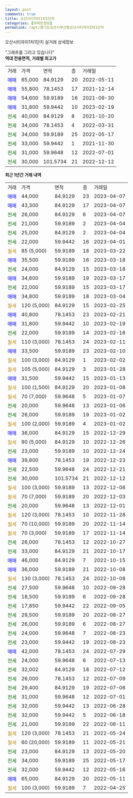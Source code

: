 ```yaml
---
layout: post
comments: true
title: 오산시티자이1차1단지
categories: [아파트정보]
permalink: /apt/경기도오산시부산동오산시티자이1차1단지
---
```


오산시티자이1차1단지 실거래 상세정보

<script type="text/javascript">
  google.charts.load('current', {'packages':['line', 'corechart']});
  google.charts.setOnLoadCallback(drawChart);

  function drawChart() {
    var data = new google.visualization.DataTable();
    data.addColumn('date', '거래일');
    data.addColumn('number', "매매");
    data.addColumn('number', "전세");
    data.addColumn('number', "전매");

    data.addRows([[new Date(Date.parse("2023-04-07")), 44000, null, null], [new Date(Date.parse("2023-04-07")), 43300, null, null], [new Date(Date.parse("2023-04-07")), null, 26000, null], [new Date(Date.parse("2023-04-04")), null, 21000, null], [new Date(Date.parse("2023-04-04")), null, 25000, null], [new Date(Date.parse("2023-04-01")), null, 22000, null], [new Date(Date.parse("2023-03-22")), null, null, null], [new Date(Date.parse("2023-03-18")), 35500, null, null], [new Date(Date.parse("2023-03-18")), null, 24000, null], [new Date(Date.parse("2023-03-17")), 34600, null, null], [new Date(Date.parse("2023-03-17")), null, 22000, null], [new Date(Date.parse("2023-03-04")), 34800, null, null], [new Date(Date.parse("2023-02-25")), null, null, null], [new Date(Date.parse("2023-02-21")), 40800, null, null], [new Date(Date.parse("2023-02-19")), 31800, null, null], [new Date(Date.parse("2023-02-16")), null, 22000, null], [new Date(Date.parse("2023-02-11")), null, null, null], [new Date(Date.parse("2023-02-10")), 33500, null, null], [new Date(Date.parse("2023-02-02")), null, null, null], [new Date(Date.parse("2023-01-28")), null, null, null], [new Date(Date.parse("2023-01-13")), 31500, null, null], [new Date(Date.parse("2023-01-08")), null, null, null], [new Date(Date.parse("2023-01-07")), null, null, null], [new Date(Date.parse("2023-01-06")), null, 20000, null], [new Date(Date.parse("2023-01-02")), null, 26000, null], [new Date(Date.parse("2023-01-02")), null, null, null], [new Date(Date.parse("2022-12-29")), 36000, null, null], [new Date(Date.parse("2022-12-26")), null, null, null], [new Date(Date.parse("2022-12-24")), null, 23000, null], [new Date(Date.parse("2022-12-23")), 39800, null, null], [new Date(Date.parse("2022-12-21")), null, 22500, null], [new Date(Date.parse("2022-12-12")), null, 30000, null], [new Date(Date.parse("2022-12-06")), null, null, null], [new Date(Date.parse("2022-12-03")), null, null, null], [new Date(Date.parse("2022-12-01")), null, 20000, null], [new Date(Date.parse("2022-11-28")), null, null, null], [new Date(Date.parse("2022-11-14")), null, null, null], [new Date(Date.parse("2022-11-14")), null, null, null], [new Date(Date.parse("2022-10-27")), null, 26000, null], [new Date(Date.parse("2022-10-17")), null, 33000, null], [new Date(Date.parse("2022-10-15")), 46000, null, null], [new Date(Date.parse("2022-10-08")), 36000, null, null], [new Date(Date.parse("2022-10-08")), null, null, null], [new Date(Date.parse("2022-09-28")), null, 27500, null], [new Date(Date.parse("2022-09-28")), null, 18500, null], [new Date(Date.parse("2022-09-05")), null, 17850, null], [new Date(Date.parse("2022-08-27")), null, 29500, null], [new Date(Date.parse("2022-08-27")), null, 26000, null], [new Date(Date.parse("2022-08-23")), null, 24000, null], [new Date(Date.parse("2022-08-23")), null, 23000, null], [new Date(Date.parse("2022-07-29")), 42000, null, null], [new Date(Date.parse("2022-07-13")), null, 24000, null], [new Date(Date.parse("2022-07-12")), null, 32002, null], [new Date(Date.parse("2022-07-09")), null, 26000, null], [new Date(Date.parse("2022-07-06")), null, 29400, null], [new Date(Date.parse("2022-07-01")), null, 31000, null], [new Date(Date.parse("2022-06-28")), null, 32000, null], [new Date(Date.parse("2022-06-18")), null, 32000, null], [new Date(Date.parse("2022-06-11")), null, 21000, null], [new Date(Date.parse("2022-05-24")), null, null, null], [new Date(Date.parse("2022-05-21")), null, null, null], [new Date(Date.parse("2022-05-20")), null, 23000, null], [new Date(Date.parse("2022-05-17")), null, 34000, null], [new Date(Date.parse("2022-05-16")), null, 32000, null], [new Date(Date.parse("2022-05-11")), 65000, null, null], [new Date(Date.parse("2022-04-25")), null, null, null]]);

    var options = {
      hAxis: {
        format: 'yyyy/MM/dd'
      },    
      lineWidth: 0,
      pointsVisible: true,    
      title: '최근 1년간 유형별 실거래가 분포',
      legend: { position: 'bottom' }
    };

    var formatter = new google.visualization.NumberFormat({pattern:'###,###'} );
    formatter.format(data, 1);
    formatter.format(data, 2);
    
    setTimeout(function() {
        var chart = new google.visualization.LineChart(document.getElementById('columnchart_material'));
        chart.draw(data, (options));
        document.getElementById('loading').style.display = 'none';
    }, 200);
  }
</script>


<div id="loading" style="z-index:20; display: block; margin-left: 0px">"그래프를 그리고 있습니다"</div>
<div id="columnchart_material" style="width: 95%; margin-left: 0px; display: block"></div>
<!-- contents start -->
<b>역대 전용면적, 거래별 최고가</b>
<table class="sortable">
    <tr>
      <td>거래</td>
      <td>가격</td>
      <td>면적</td>
      <td>층</td>
      <td>거래일</td>
    </tr>
        <tr>
          <td><a style="color: blue">매매</a></td>
          <td>65,000</td>
          <td>84.9129</td>
          <td>20</td>
          <td>2022-05-11</td>
        </tr>            <tr>
          <td><a style="color: blue">매매</a></td>
          <td>55,800</td>
          <td>78.1453</td>
          <td>17</td>
          <td>2021-12-14</td>
        </tr>            <tr>
          <td><a style="color: blue">매매</a></td>
          <td>54,600</td>
          <td>59.9189</td>
          <td>16</td>
          <td>2021-09-30</td>
        </tr>            <tr>
          <td><a style="color: blue">매매</a></td>
          <td>31,800</td>
          <td>59.9442</td>
          <td>10</td>
          <td>2023-02-19</td>
        </tr>        
        <tr>
              <td><a style="color: darkgreen">전세</a></td>
              <td>40,000</td>
              <td>84.9129</td>
              <td>8</td>
              <td>2021-10-20</td>
            </tr>            <tr>
              <td><a style="color: darkgreen">전세</a></td>
              <td>34,000</td>
              <td>78.1453</td>
              <td>4</td>
              <td>2022-03-31</td>
            </tr>            <tr>
              <td><a style="color: darkgreen">전세</a></td>
              <td>34,000</td>
              <td>59.9189</td>
              <td>25</td>
              <td>2022-05-17</td>
            </tr>            <tr>
              <td><a style="color: darkgreen">전세</a></td>
              <td>33,000</td>
              <td>59.9442</td>
              <td>1</td>
              <td>2021-11-30</td>
            </tr>            <tr>
              <td><a style="color: darkgreen">전세</a></td>
              <td>31,000</td>
              <td>59.9648</td>
              <td>12</td>
              <td>2022-07-01</td>
            </tr>            <tr>
              <td><a style="color: darkgreen">전세</a></td>
              <td>30,000</td>
              <td>101.5734</td>
              <td>21</td>
              <td>2022-12-12</td>
            </tr>        
    
</table>

<b>최근 1년간 거래 내역</b>

<table class="sortable">
    <tr>
      <td>거래</td>
      <td>가격</td>
      <td>면적</td>
      <td>층</td>
      <td>거래일</td>
    </tr>
    <tr>
      <td><a style="color: blue">매매</a></td>
      <td>44,000</td>
      <td>84.9129</td>
      <td>23</td>
      <td>2023-04-07</td>
    </tr>          <tr>
      <td><a style="color: blue">매매</a></td>
      <td>43,300</td>
      <td>84.9129</td>
      <td>17</td>
      <td>2023-04-07</td>
    </tr>          <tr>
      <td><a style="color: darkgreen">전세</a></td>
      <td>26,000</td>
      <td>84.9129</td>
      <td>6</td>
      <td>2023-04-07</td>
    </tr>          <tr>
      <td><a style="color: darkgreen">전세</a></td>
      <td>21,000</td>
      <td>59.9189</td>
      <td>2</td>
      <td>2023-04-04</td>
    </tr>          <tr>
      <td><a style="color: darkgreen">전세</a></td>
      <td>25,000</td>
      <td>84.9129</td>
      <td>2</td>
      <td>2023-04-04</td>
    </tr>          <tr>
      <td><a style="color: darkgreen">전세</a></td>
      <td>22,000</td>
      <td>59.9442</td>
      <td>16</td>
      <td>2023-04-01</td>
    </tr>          <tr>
      <td><a style="color: darkgoldenrod">월세</a></td>
      <td>85 (5,000)</td>
      <td>59.9189</td>
      <td>18</td>
      <td>2023-03-22</td>
    </tr>          <tr>
      <td><a style="color: blue">매매</a></td>
      <td>35,500</td>
      <td>59.9189</td>
      <td>16</td>
      <td>2023-03-18</td>
    </tr>          <tr>
      <td><a style="color: darkgreen">전세</a></td>
      <td>24,000</td>
      <td>84.9129</td>
      <td>15</td>
      <td>2023-03-18</td>
    </tr>          <tr>
      <td><a style="color: blue">매매</a></td>
      <td>34,600</td>
      <td>59.9189</td>
      <td>19</td>
      <td>2023-03-17</td>
    </tr>          <tr>
      <td><a style="color: darkgreen">전세</a></td>
      <td>22,000</td>
      <td>59.9189</td>
      <td>15</td>
      <td>2023-03-17</td>
    </tr>          <tr>
      <td><a style="color: blue">매매</a></td>
      <td>34,800</td>
      <td>59.9189</td>
      <td>18</td>
      <td>2023-03-04</td>
    </tr>          <tr>
      <td><a style="color: darkgoldenrod">월세</a></td>
      <td>120 (5,000)</td>
      <td>84.9129</td>
      <td>15</td>
      <td>2023-02-25</td>
    </tr>          <tr>
      <td><a style="color: blue">매매</a></td>
      <td>40,800</td>
      <td>78.1453</td>
      <td>23</td>
      <td>2023-02-21</td>
    </tr>          <tr>
      <td><a style="color: blue">매매</a></td>
      <td>31,800</td>
      <td>59.9442</td>
      <td>10</td>
      <td>2023-02-19</td>
    </tr>          <tr>
      <td><a style="color: darkgreen">전세</a></td>
      <td>22,000</td>
      <td>59.9189</td>
      <td>14</td>
      <td>2023-02-16</td>
    </tr>          <tr>
      <td><a style="color: darkgoldenrod">월세</a></td>
      <td>110 (3,000)</td>
      <td>78.1453</td>
      <td>24</td>
      <td>2023-02-11</td>
    </tr>          <tr>
      <td><a style="color: blue">매매</a></td>
      <td>33,500</td>
      <td>59.9189</td>
      <td>23</td>
      <td>2023-02-10</td>
    </tr>          <tr>
      <td><a style="color: darkgoldenrod">월세</a></td>
      <td>100 (3,000)</td>
      <td>84.9129</td>
      <td>1</td>
      <td>2023-02-02</td>
    </tr>          <tr>
      <td><a style="color: darkgoldenrod">월세</a></td>
      <td>105 (5,000)</td>
      <td>84.9129</td>
      <td>3</td>
      <td>2023-01-28</td>
    </tr>          <tr>
      <td><a style="color: blue">매매</a></td>
      <td>31,500</td>
      <td>59.9442</td>
      <td>15</td>
      <td>2023-01-13</td>
    </tr>          <tr>
      <td><a style="color: darkgoldenrod">월세</a></td>
      <td>100 (1,500)</td>
      <td>84.9129</td>
      <td>20</td>
      <td>2023-01-08</td>
    </tr>          <tr>
      <td><a style="color: darkgoldenrod">월세</a></td>
      <td>70 (7,000)</td>
      <td>59.9648</td>
      <td>5</td>
      <td>2023-01-07</td>
    </tr>          <tr>
      <td><a style="color: darkgreen">전세</a></td>
      <td>20,000</td>
      <td>59.9648</td>
      <td>13</td>
      <td>2023-01-06</td>
    </tr>          <tr>
      <td><a style="color: darkgreen">전세</a></td>
      <td>26,000</td>
      <td>59.9189</td>
      <td>19</td>
      <td>2023-01-02</td>
    </tr>          <tr>
      <td><a style="color: darkgoldenrod">월세</a></td>
      <td>100 (2,000)</td>
      <td>59.9189</td>
      <td>4</td>
      <td>2023-01-02</td>
    </tr>          <tr>
      <td><a style="color: blue">매매</a></td>
      <td>36,000</td>
      <td>84.9129</td>
      <td>15</td>
      <td>2022-12-29</td>
    </tr>          <tr>
      <td><a style="color: darkgoldenrod">월세</a></td>
      <td>90 (5,000)</td>
      <td>84.9129</td>
      <td>10</td>
      <td>2022-12-26</td>
    </tr>          <tr>
      <td><a style="color: darkgreen">전세</a></td>
      <td>23,000</td>
      <td>59.9189</td>
      <td>10</td>
      <td>2022-12-24</td>
    </tr>          <tr>
      <td><a style="color: blue">매매</a></td>
      <td>39,800</td>
      <td>78.1453</td>
      <td>19</td>
      <td>2022-12-23</td>
    </tr>          <tr>
      <td><a style="color: darkgreen">전세</a></td>
      <td>22,500</td>
      <td>59.9648</td>
      <td>24</td>
      <td>2022-12-21</td>
    </tr>          <tr>
      <td><a style="color: darkgreen">전세</a></td>
      <td>30,000</td>
      <td>101.5734</td>
      <td>21</td>
      <td>2022-12-12</td>
    </tr>          <tr>
      <td><a style="color: darkgoldenrod">월세</a></td>
      <td>100 (3,000)</td>
      <td>59.9189</td>
      <td>13</td>
      <td>2022-12-06</td>
    </tr>          <tr>
      <td><a style="color: darkgoldenrod">월세</a></td>
      <td>70 (7,000)</td>
      <td>59.9189</td>
      <td>20</td>
      <td>2022-12-03</td>
    </tr>          <tr>
      <td><a style="color: darkgreen">전세</a></td>
      <td>20,000</td>
      <td>59.9648</td>
      <td>13</td>
      <td>2022-12-01</td>
    </tr>          <tr>
      <td><a style="color: darkgoldenrod">월세</a></td>
      <td>120 (3,000)</td>
      <td>78.1453</td>
      <td>10</td>
      <td>2022-11-28</td>
    </tr>          <tr>
      <td><a style="color: darkgoldenrod">월세</a></td>
      <td>70 (10,000)</td>
      <td>59.9189</td>
      <td>20</td>
      <td>2022-11-14</td>
    </tr>          <tr>
      <td><a style="color: darkgoldenrod">월세</a></td>
      <td>70 (3,000)</td>
      <td>59.9189</td>
      <td>17</td>
      <td>2022-11-14</td>
    </tr>          <tr>
      <td><a style="color: darkgreen">전세</a></td>
      <td>26,000</td>
      <td>78.1453</td>
      <td>12</td>
      <td>2022-10-27</td>
    </tr>          <tr>
      <td><a style="color: darkgreen">전세</a></td>
      <td>33,000</td>
      <td>84.9129</td>
      <td>21</td>
      <td>2022-10-17</td>
    </tr>          <tr>
      <td><a style="color: blue">매매</a></td>
      <td>46,000</td>
      <td>84.9129</td>
      <td>7</td>
      <td>2022-10-15</td>
    </tr>          <tr>
      <td><a style="color: blue">매매</a></td>
      <td>36,000</td>
      <td>59.9189</td>
      <td>21</td>
      <td>2022-10-08</td>
    </tr>          <tr>
      <td><a style="color: darkgoldenrod">월세</a></td>
      <td>130 (3,000)</td>
      <td>78.1453</td>
      <td>24</td>
      <td>2022-10-08</td>
    </tr>          <tr>
      <td><a style="color: darkgreen">전세</a></td>
      <td>27,500</td>
      <td>59.9648</td>
      <td>10</td>
      <td>2022-09-28</td>
    </tr>          <tr>
      <td><a style="color: darkgreen">전세</a></td>
      <td>18,500</td>
      <td>59.9189</td>
      <td>6</td>
      <td>2022-09-28</td>
    </tr>          <tr>
      <td><a style="color: darkgreen">전세</a></td>
      <td>17,850</td>
      <td>59.9442</td>
      <td>22</td>
      <td>2022-09-05</td>
    </tr>          <tr>
      <td><a style="color: darkgreen">전세</a></td>
      <td>29,500</td>
      <td>59.9189</td>
      <td>20</td>
      <td>2022-08-27</td>
    </tr>          <tr>
      <td><a style="color: darkgreen">전세</a></td>
      <td>26,000</td>
      <td>59.9189</td>
      <td>6</td>
      <td>2022-08-27</td>
    </tr>          <tr>
      <td><a style="color: darkgreen">전세</a></td>
      <td>24,000</td>
      <td>59.9648</td>
      <td>7</td>
      <td>2022-08-23</td>
    </tr>          <tr>
      <td><a style="color: darkgreen">전세</a></td>
      <td>23,000</td>
      <td>59.9442</td>
      <td>19</td>
      <td>2022-08-23</td>
    </tr>          <tr>
      <td><a style="color: blue">매매</a></td>
      <td>42,000</td>
      <td>78.1453</td>
      <td>24</td>
      <td>2022-07-29</td>
    </tr>          <tr>
      <td><a style="color: darkgreen">전세</a></td>
      <td>24,000</td>
      <td>59.9648</td>
      <td>6</td>
      <td>2022-07-13</td>
    </tr>          <tr>
      <td><a style="color: darkgreen">전세</a></td>
      <td>32,002</td>
      <td>84.9129</td>
      <td>18</td>
      <td>2022-07-12</td>
    </tr>          <tr>
      <td><a style="color: darkgreen">전세</a></td>
      <td>26,000</td>
      <td>78.1453</td>
      <td>12</td>
      <td>2022-07-09</td>
    </tr>          <tr>
      <td><a style="color: darkgreen">전세</a></td>
      <td>29,400</td>
      <td>84.9129</td>
      <td>19</td>
      <td>2022-07-06</td>
    </tr>          <tr>
      <td><a style="color: darkgreen">전세</a></td>
      <td>31,000</td>
      <td>59.9648</td>
      <td>12</td>
      <td>2022-07-01</td>
    </tr>          <tr>
      <td><a style="color: darkgreen">전세</a></td>
      <td>32,000</td>
      <td>59.9442</td>
      <td>13</td>
      <td>2022-06-28</td>
    </tr>          <tr>
      <td><a style="color: darkgreen">전세</a></td>
      <td>32,000</td>
      <td>59.9442</td>
      <td>5</td>
      <td>2022-06-18</td>
    </tr>          <tr>
      <td><a style="color: darkgreen">전세</a></td>
      <td>21,000</td>
      <td>59.9189</td>
      <td>22</td>
      <td>2022-06-11</td>
    </tr>          <tr>
      <td><a style="color: darkgoldenrod">월세</a></td>
      <td>120 (3,000)</td>
      <td>78.1453</td>
      <td>21</td>
      <td>2022-05-24</td>
    </tr>          <tr>
      <td><a style="color: darkgoldenrod">월세</a></td>
      <td>60 (20,000)</td>
      <td>59.9189</td>
      <td>11</td>
      <td>2022-05-21</td>
    </tr>          <tr>
      <td><a style="color: darkgreen">전세</a></td>
      <td>23,000</td>
      <td>84.9129</td>
      <td>13</td>
      <td>2022-05-20</td>
    </tr>          <tr>
      <td><a style="color: darkgreen">전세</a></td>
      <td>34,000</td>
      <td>59.9189</td>
      <td>25</td>
      <td>2022-05-17</td>
    </tr>          <tr>
      <td><a style="color: darkgreen">전세</a></td>
      <td>32,000</td>
      <td>59.9442</td>
      <td>12</td>
      <td>2022-05-16</td>
    </tr>          <tr>
      <td><a style="color: blue">매매</a></td>
      <td>65,000</td>
      <td>84.9129</td>
      <td>20</td>
      <td>2022-05-11</td>
    </tr>          <tr>
      <td><a style="color: darkgoldenrod">월세</a></td>
      <td>100 (3,000)</td>
      <td>59.9189</td>
      <td>7</td>
      <td>2022-04-25</td>
    </tr>      </table>
<!-- contents end -->    

